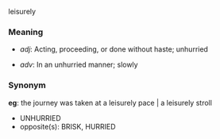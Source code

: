 leisurely
### Meaning
+ _adj_: Acting, proceeding, or done without haste; unhurried

+ _adv_: In an unhurried manner; slowly

### Synonym

__eg__: the journey was taken at a leisurely pace | a leisurely stroll

+ UNHURRIED
+ opposite(s): BRISK, HURRIED



